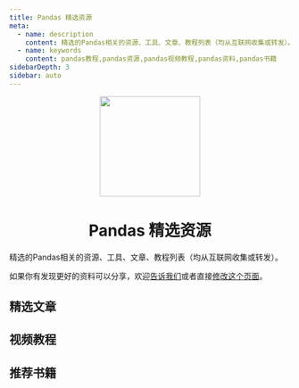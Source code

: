 ```yaml
---
title: Pandas 精选资源
meta:
  - name: description
    content: 精选的Pandas相关的资源、工具、文章、教程列表（均从互联网收集或转发）。
  - name: keywords
    content: pandas教程,pandas资源,pandas视频教程,pandas资料,pandas书籍
sidebarDepth: 3
sidebar: auto
---
```


<p></p>
<p></p>
<center>
<img style="width: 180px" src="/logo_glasses.svg">
<h1>Pandas 精选资源</h1>
</center>

精选的Pandas相关的资源、工具、文章、教程列表（均从互联网收集或转发）。

如果你有发现更好的资料可以分享，欢迎[告诉我们](https://github.com/teadocs/pandas-cn/issues)或者直接[修改这个页面](https://github.com/teadocs/pandas-cn/edit/master/docs/awesome/README.md)。

## 精选文章

<awesome :data="[
  {
    tag: '知乎',
    name: 'pandas 练习题大全',
    href: 'https://zhuanlan.zhihu.com/p/69371799'
  },
  {
    tag: '知乎',
    name: 'pandas 的常用 API 速查手册',
    href: 'https://zhuanlan.zhihu.com/p/25630700'
  },
  {
    tag: '知乎',
    name: '23种pandas核心操作，你需要过一遍吗？',
    href: 'https://zhuanlan.zhihu.com/p/43018099'
  },
  {
    tag: '知乎',
    name: '如何用 python 和 pandas 分析犯罪记录开放数据？',
    href: 'https://zhuanlan.zhihu.com/p/58314015'
  },
  {
    tag: '简书',
    name: '译:理解pandas中的tansform函数',
    href: 'https://www.jianshu.com/p/20f15354aedd'
  },
  {
    tag: '简书',
    name: '超好用的 pandas 之 groupby',
    href: 'https://www.jianshu.com/p/42f1d2909bb6'
  },
  {
    tag: '简书',
    name: 'pandas进阶（groupby,agg,apply）',
    href: 'https://www.jianshu.com/p/f035cc608293'
  },
  {
    tag: '简书',
    name: 'pandas.DataFrame删除行和列',
    href: 'https://www.jianshu.com/p/67e67c7034f6'
  },
  {
    tag: '简书',
    name: 'pandas实现Hive中的窗口函数',
    href: 'https://www.jianshu.com/p/6ef54e943ad0'
  },
  {
    tag: '博客园',
    name: 'python数据分析之pandas学习',
    href: 'https://www.cnblogs.com/nxld/p/6058591.html'
  },
  {
    tag: '博客园',
    name: '用scikit-learn和pandas学习线性回归',
    href: 'https://www.cnblogs.com/pinard/p/6016029.html'
  },
  {
    tag: '博客园',
    name: 'pandas基础（附思维导图）',
    href: 'https://www.cnblogs.com/woaielf/p/5566820.html'
  },
  {
    tag: 'CSDN',
    name: 'pandas常用知识点总结',
    href: 'https://blog.csdn.net/wangpei1949/article/details/80472000'
  },
  {
    tag: 'CSDN',
    name: '使用pandas读取文件',
    href: 'https://blog.csdn.net/sinat_29957455/article/details/79054126'
  },
  {
    tag: 'CSDN',
    name: 'pandas 中的 series',
    href: 'https://blog.csdn.net/zhangzejia/article/details/79558399'
  },
  {
    tag: '微信公号',
    name: 'pandas学习笔记详版',
    href: 'https://mp.weixin.qq.com/s/GPaSz4viebOik_XeGMmq4A'
  },
  {
    tag: '微信公号',
    name: 'pandas爬取历史天气数据',
    href: 'https://mp.weixin.qq.com/s/BBR2JvvRmjPVCODWjI7BkQ'
  },
  {
    tag: '微信公号',
    name: '10个提高工作效率的pandas小技巧',
    href: 'https://mp.weixin.qq.com/s/cH7glwk_YrBJ-48tY-hnFQ'
  },
  {
    tag: '微信公号',
    name: '23种Pandas核心操作',
    href: 'https://mp.weixin.qq.com/s/L95slIQ8so5IWpIpy7ZHEQ'
  },
  {
    tag: '微信公号',
    name: 'pandas 入门教程',
    href: 'https://mp.weixin.qq.com/s/Ac0lud4alum3Kq3BhH4VLg'
  }
]"></awesome>

## 视频教程

<awesome :data="[
  {
    tag: 'bilibili',
    name: 'numpy & pandas (莫烦 python 数据处理教程)',
    href: 'https://www.bilibili.com/video/av16378934?from=search&seid=15880205862713615709'
  },
  {
    tag: 'bilibili',
    name: '【全30集】使用 pandas 进行数据分析：Data analysis in Python with pandas',
    href: 'https://www.bilibili.com/video/av6785636?from=search&seid=15880205862713615709'
  },
  {
    tag: 'bilibili',
    name: 'python进阶-pandas数据分析库',
    href: 'https://www.bilibili.com/video/av38356551?from=search&seid=15880205862713615709'
  },
  {
    tag: 'bilibili',
    name: 'python数据分析模块 pandas教程 实战教程',
    href: 'https://www.bilibili.com/video/av48461259?from=search&seid=15880205862713615709'
  },
  {
    tag: 'bilibili',
    name: 'pandas数据科学最佳实践 by Kevin Markham',
    href: 'https://www.bilibili.com/video/av53400543?from=search&seid=11913881822934039260'
  }
]"></awesome>

## 推荐书籍

<awesome :data="[
  {
    tag: '百度网盘',
    name: '《利用Python进行数据分析(第二版)》高清中文版PDF+高清英文版PDF',
    href: 'https://pan.baidu.com/s/1K3DjJ9S1S3AxpacEElNF9Q'
  }
]"></awesome>
